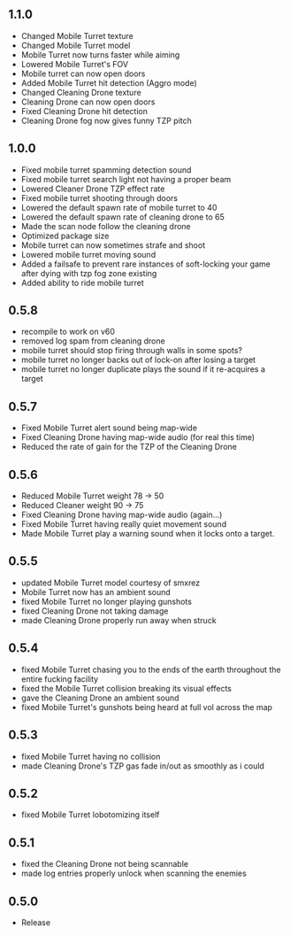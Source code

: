 ## 1.1.0

- Changed Mobile Turret texture
- Changed Mobile Turret model
- Mobile Turret now turns faster while aiming
- Lowered Mobile Turret's FOV
- Mobile turret can now open doors
- Added Mobile Turret hit detection (Aggro mode)
- Changed Cleaning Drone texture
- Cleaning Drone can now open doors
- Fixed Cleaning Drone hit detection
- Cleaning Drone fog now gives funny TZP pitch

## 1.0.0

- Fixed mobile turret spamming detection sound
- Fixed mobile turret search light not having a proper beam
- Lowered Cleaner Drone TZP effect rate
- Fixed mobile turret shooting through doors
- Lowered the default spawn rate of mobile turret to 40
- Lowered the default spawn rate of cleaning drone to 65
- Made the scan node follow the cleaning drone
- Optimized package size
- Mobile turret can now sometimes strafe and shoot
- Lowered mobile turret moving sound
- Added a failsafe to prevent rare instances of soft-locking your game after dying with tzp fog zone existing
- Added ability to ride mobile turret

## 0.5.8

- recompile to work on v60
- removed log spam from cleaning drone
- mobile turret should stop firing through walls in some spots?
- mobile turret no longer backs out of lock-on after losing a target
- mobile turret no longer duplicate plays the sound if it re-acquires a target

## 0.5.7

- Fixed Mobile Turret alert sound being map-wide
- Fixed Cleaning Drone having map-wide audio (for real this time)
- Reduced the rate of gain for the TZP of the Cleaning Drone

## 0.5.6

- Reduced Mobile Turret weight 78 -> 50
- Reduced Cleaner weight 90 -> 75
- Fixed Cleaning Drone having map-wide audio (again...)
- Fixed Mobile Turret having really quiet movement sound
- Made Mobile Turret play a warning sound when it locks onto a target.

## 0.5.5

- updated Mobile Turret model courtesy of smxrez
- Mobile Turret now has an ambient sound
- fixed Mobile Turret no longer playing gunshots
- fixed Cleaning Drone not taking damage
- made Cleaning Drone properly run away when struck

## 0.5.4

- fixed Mobile Turret chasing you to the ends of the earth throughout the entire fucking facility
- fixed the Mobile Turret collision breaking its visual effects
- gave the Cleaning Drone an ambient sound
- fixed Mobile Turret's gunshots being heard at full vol across the map

## 0.5.3

- fixed Mobile Turret having no collision
- made Cleaning Drone's TZP gas fade in/out as smoothly as i could

## 0.5.2

- fixed Mobile Turret lobotomizing itself

## 0.5.1

- fixed the Cleaning Drone not being scannable
- made log entries properly unlock when scanning the enemies

## 0.5.0

- Release
